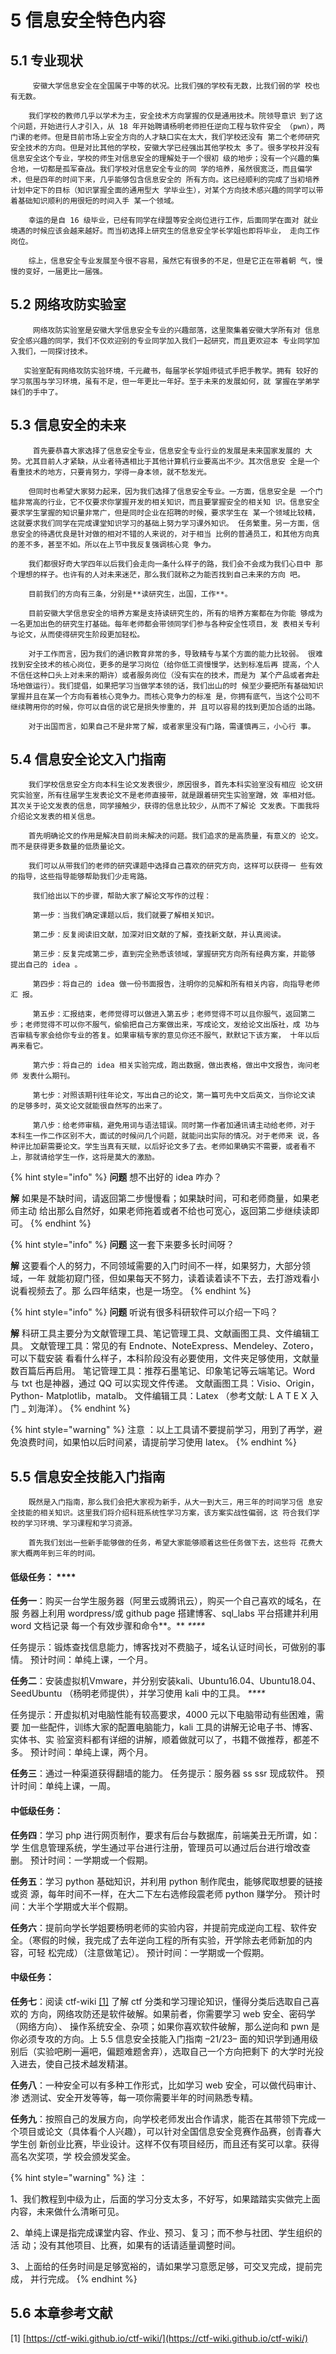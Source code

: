# 5 信息安全特色内容

## 5.1 专业现状

         安徽大学信息安全在全国属于中等的状况。比我们强的学校有无数，比我们弱的学 校也有无数。

        我们学校的教师几乎以学术为主，安全技术方向掌握的仅是通用技术。院领导意识 到了这个问题，开始进行人才引入，从 18 年开始聘请杨明老师担任逆向工程与软件安全 （pwn），两门课的老师。但是目前市场上安全方向的人才缺口实在太大，我们学校还没有 第二个老师研究安全技术的方向。但是对比其他的学校，安徽大学已经强出其他学校太 多了。很多学校并没有信息安全这个专业，学校的师生对信息安全的理解处于一个很初 级的地步；没有一个兴趣的集合地，一切都是孤军奋战。我们学校对信息安全专业的同 学的培养，虽然很宽泛，而且偏学术，但是四年的时间下来，几乎能够包含信息安全的 所有方向。这已经顺利的完成了当初培养计划中定下的目标（知识掌握全面的通用型大 学毕业生），对某个方向技术感兴趣的同学可以带着基础知识顺利的用很短的时间入手 某一个领域。  

        幸运的是自 16 级毕业，已经有同学在绿盟等安全岗位进行工作，后面同学在面对 就业境遇的时候应该会越来越好。而当初选择上研究生的信息安全学长学姐也即将毕业， 走向工作岗位。

        综上，信息安全专业发展至今很不容易，虽然它有很多的不足，但是它正在带着朝 气，慢慢的变好，一届更比一届强。

## 5.2 网络攻防实验室

         网络攻防实验室是安徽大学信息安全专业的兴趣部落，这里聚集着安徽大学所有对 信息安全感兴趣的同学，我们不仅欢迎别的专业同学加入我们一起研究，而且更欢迎本 专业同学加入我们，一同探讨技术。

       实验室配有网络攻防实验环境，千元藏书，每届学长学姐师徒式手把手教学。拥有 较好的学习氛围与学习环境，虽有不足，但一年更比一年好。至于未来的发展如何，就 掌握在学弟学妹们的手中了。

## 5.3 信息安全的未来

         首先要恭喜大家选择了信息安全专业，信息安全专业行业的发展是未来国家发展的 大势。尤其目前人才紧缺，从业者待遇相比于其他计算机行业要高出不少。其次信息安 全是一个看重技术的地方，只要肯努力，学得一身本领，就不愁发光。

        但同时也希望大家努力起来，因为我们选择了信息安全专业。一方面，信息安全是 一个门槛非常高的行业，它不仅要求你掌握开发的相关知识，而且要掌握安全的相关知 识。信息安全要求学生掌握的知识量非常广，但是同时企业在招聘的时候，要求学生在 某一个领域比较精，这就要求我们同学在完成课堂知识学习的基础上努力学习课外知识。 任务繁重。另一方面，信息安全的待遇优良是针对做的相对不错的人来说的，对于相当 比例的普通员工，和其他方向真的差不多，甚至不如。所以在上节中我反复强调核心竞 争力。 

        我们都很好奇大学四年以后我们会走向一条什么样子的路，我们会不会成为我们心目中 那个理想的样子。也许有的人对未来迷茫，那么我们就称之为能否找到自己未来的方向 吧。 

        目前我们的方向有三条，分别是**读研究生，出国，工作**。

        目前安徽大学信息安全的培养方案是支持读研究生的，所有的培养方案都在为你能 够成为一名更加出色的研究生打基础。每年老师都会带领同学们参与各种安全性项目，发 表相关专利与论文，从而使得研究生阶段更加轻松。 

        对于工作而言，因为我们的通识教育非常的多，导致精专与某个方面的能力比较弱。 很难找到安全技术的核心岗位，更多的是学习岗位（给你低工资慢慢学，达到标准后再 提高，个人不信任这种口头上对未来的期许）或者服务岗位（没有实在的技术，而是为 某个产品或者奔赴场地做运行）。我们提倡，如果把学习当做学本领的话，我们出山的时 候至少要把所有基础知识掌握并且在某一个方向有着核心竞争力。而核心竞争力的标准 是，你拥有底气，当这个公司不继续聘用你的时候，你可以自信的说它是损失惨重的，并 且可以容易的找到更加合适的出路。 

        对于出国而言，如果自己不是非常了解，或者家里没有门路，需谨慎再三，小心行 事。

## 5.4 信息安全论文入门指南

        我们学校信息安全方向本科生论文发表很少，原因很多，首先本科实验室没有相应 论文研究实验室，所有往届学生发表论文不是老师直接带，就是跟着研究生实验室蹭，效 率相对低。其次关于论文发表的信息，同学接触少，获得的信息比较少，从而不了解论 文发表。下面我将介绍论文发表的相关信息。 

        首先明确论文的作用是解决目前尚未解决的问题。我们追求的是高质量，有意义的 论文。而不是获得更多数量的低质量论文。 

        我们可以从带我们的老师的研究课题中选择自己喜欢的研究方向，这样可以获得一 些有效的指导，这些指导能够帮助我们少走弯路。 

         我们给出以下的步骤，帮助大家了解论文写作的过程： 

         第一步：当我们确定课题以后，我们就要了解相关知识。 

         第二步：反复阅读旧文献，加深对旧文献的了解，查找新文献，并认真阅读。

         第三步：反复完成第二步，直到完全熟悉该领域，掌握研究方向所有经典方案，并能够 提出自己的 idea 。

         第四步：将自己的 idea 做一份书面报告，注明你的见解和所有相关内容，向指导老师汇 报。 

         第五步：汇报结束，老师觉得可以做进入第五步；老师觉得不可以且你服气，返回第二 步；老师觉得不可以你不服气，偷偷把自己方案做出来，写成论文，发给论文出版社，成 功与否审稿专家会给你专业的答复。如果审稿专家的意见你还不服气，默默记下该方案， 十年以后再来看它。 

         第六步：将自己的 idea 相关实验完成，跑出数据，做出表格，做出中文报告，询问老师 发表什么期刊。 

         第七步：对照该期刊往年论文，写出自己的论文，第一篇可先中文后英文，当你论文读 的足够多时，英文论文就能很自然写的出来了。 

         第八步：给老师审稿，避免用词与语法错误。同时第一作者加通讯请主动给老师，对于 本科生一作二作区别不大，面试的时候问几个问题，就能问出实际的情况。对于老师来 说，各种评比加薪需要论文。学生当真有天赋，以后好论文多了去。老师如果确实不需要，或者看不上，那就请给学生一作，这将是莫大的激励。​

{% hint style="info" %}
**问题** 想不出好的 idea 咋办？ 

**解** 如果是不缺时间，请返回第二步慢慢看；如果缺时间，可和老师商量，如果老师主动 给出那么自然好，如果老师拖着或者不给也可宽心，返回第二步继续读即可。
{% endhint %}

{% hint style="info" %}
 **问题** 这一套下来要多长时间呀？ 

**解** 这要看个人的努力，不同领域需要的入门时间不一样，如果努力，大部分领域，一年 就能初窥门径，但如果每天不努力，读着读着读不下去，去打游戏看小说看视频去了。那 么四年结束，也是一场空。
{% endhint %}

{% hint style="info" %}
 **问题** 听说有很多科研软件可以介绍一下吗？ 

**解** 科研工具主要分为文献管理工具、笔记管理工具、文献画图工具、文件编辑工具。 文献管理工具：常见的有 Endnote、NoteExpress、Mendeley、Zotero，可以下载安装 看看什么样子，本科阶段没有必要使用，文件夹足够使用，文献量数百篇后再启用。 笔记管理工具：推荐石墨笔记、印象笔记等云端笔记。Word 与 txt 也是神器，通过 QQ 可以实现文件传递。 文献画图工具：Visio、Origin，Python- Matplotlib，matalb。 文件编辑工具：Latex （参考文献: L A T E X 入门 \_ 刘海洋）。
{% endhint %}

{% hint style="warning" %}
注意 ：以上工具请不要提前学习，用到了再学，避免浪费时间，如果怕以后时间紧，请提前学习使用 latex。
{% endhint %}

## 5.5 信息安全技能入门指南

        既然是入门指南，那么我们会把大家视为新手，从大一到大三，用三年的时间学习信 息安全技能的相关知识。这里我们将介绍科班系统性学习方案，该方案实战性偏弱，这 符合我们学校的学习环境、学习课程和学习资源。 

        首先我们划出一些新手能够做的任务，希望大家能够顺着这些任务做下去，这些将 花费大家大概两年到三年的时间。 

#### 低级任务： ****

**任务一**：购买一台学生服务器（阿里云或腾讯云），购买一个自己喜欢的域名，在服 务器上利用 wordpress/或 github page 搭建博客、sql\_labs 平台搭建并利用 word 文档记录 每一个有效步骤和命令**。** _****_

任务提示：锻炼查找信息能力，博客找对不费脑子，域名认证时间长，可做别的事 情。 预计时间：单纯上课，一个月。 

**任务二**：安装虚拟机Vmware，并分别安装kali、Ubuntu16.04、Ubuntu18.04、SeedUbuntu （杨明老师提供），并学习使用 kali 中的工具。 _****_

任务提示：开虚拟机对电脑性能有较高要求，4000 元以下电脑带动有些困难，需要 加一些配件，训练大家的配置电脑能力，kali 工具的讲解无论电子书、博客、实体书、实 验室资料都有详细的讲解，顺着做就可以了，书籍不做推荐，都差不多。 预计时间：单纯上课，两个月。 

**任务三**：通过一种渠道获得翻墙的能力。 任务提示：服务器 ss ssr 现成软件。 预计时间：单纯上课，一周。 

#### 中低级任务： 

**任务四**：学习 php 进行网页制作，要求有后台与数据库，前端美丑无所谓，如：学 生信息管理系统，学生通过平台进行注册，管理员可以通过后台进行增改查删。 预计时间：一学期或一个假期。 

**任务五**：学习 python 基础知识，并利用 python 制作爬虫，能够爬取想要的链接或资 源，每年时间不一样，在大二下左右选修段震老师 python 赚学分。 预计时间：大半个学期或大半个假期。 

**任务六**：提前向学长学姐要杨明老师的实验内容，并提前完成逆向工程、软件安 全。（寒假的时候，我完成了去年逆向工程的所有实验，开学除去老师新加的内容，可轻 松完成）（注意做笔记）。 预计时间：一学期或一个假期。 

#### 中级任务： 

**任务七**：阅读 ctf-wiki [\[1\]](5-xin-xi-an-quan-te-se-nei-rong.md#56-ben-zhang-can-kao-wen-xian) 了解 ctf 分类和学习理论知识，懂得分类后选取自己喜欢的 方向，网络攻防还是软件破解。如果前者，你需要学习 web 安全、密码学（网络方向）、 操作系统安全、杂项；如果你喜欢软件破解，那么逆向和 pwn 是你必须专攻的方向。上 5.5 信息安全技能入门指南 –21/23– 面的知识学到通用级别后（实验吧刷一遍吧，偏题难题舍弃），选取自己一个方向把剩下 的大学时光投入进去，使自己技术越发精湛。 

**任务八**：一种安全可以有多种工作形式，比如学习 web 安全，可以做代码审计、渗 透测试、安全开发等等，每一项你需要半年的时间熟悉专精。 

**任务九**：按照自己的发展方向，向学校老师发出合作请求，能否在其带领下完成一 个项目或论文（具体看个人兴趣），可以针对全国信息安全竞赛作品赛，创青春大学生创 新创业比赛，毕业设计。这样不仅有项目经历，而且还有奖可以拿。获得高名次奖项，学 校会颁发奖金。 

{% hint style="warning" %}
注 ：

1、我们教程到中级为止，后面的学习分支太多，不好写，如果踏踏实实做完上面内容，未来做什么清晰可见。 

2、单纯上课是指完成课堂内容、作业、预习、复习；而不参与社团、学生组织的活 动；没有其他项目、比赛，如果有的话请适量调整时间。

3、上面给的任务时间是足够宽裕的，请如果学习意愿足够，可交叉完成，提前完成， 并行完成。
{% endhint %}

## 5.6 本章参考文献

\[1\] [https://ctf-wiki.github.io/ctf-wiki/](https://ctf-wiki.github.io/ctf-wiki/)

